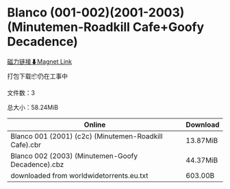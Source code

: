 # Blanco (001-002)(2001-2003)(Minutemen-Roadkill Cafe+Goofy Decadence)

[磁力链接⬇Magnet Link](magnet:?xt=urn:btih:c964fa15c0b7939fd2c5ceccdd9c2412cf7b43f4&dn=Blanco%20%28001-002%29%282001-2003%29%28Minutemen-Roadkill%20Cafe%2BGoofy%20Decadence%29)

打包下载📦仍在工事中

文件数：3

总大小：58.24MiB

Online | Download
--- | ---
Blanco 001 (2001) (c2c) (Minutemen-Roadkill Cafe).cbr | 13.87MiB
Blanco 002 (2003) (Minutemen-Goofy Decadence).cbz | 44.37MiB
downloaded from worldwidetorrents.eu.txt | 603.00B